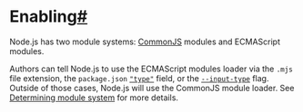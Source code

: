 # Enabling[#](#enabling)

Node.js has two module systems: [CommonJS](modules.html) modules and ECMAScript modules.

Authors can tell Node.js to use the ECMAScript modules loader via the `.mjs` file extension, the `package.json` [`"type"`](packages.html#type) field, or the [`--input-type`](cli.html#--input-typetype) flag. Outside of those cases, Node.js will use the CommonJS module loader. See [Determining module system](packages.html#determining-module-system) for more details.
